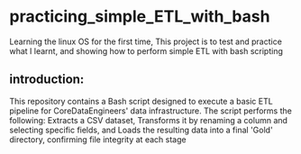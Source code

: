 # practicing_simple_ETL_with_bash
Learning the linux OS for the first time, This project is to test and practice what I learnt, and showing how to perform simple ETL with bash scripting

## introduction: 
This repository contains a Bash script designed to execute a basic ETL pipeline for CoreDataEngineers' data infrastructure. The script performs the following: Extracts a CSV dataset, Transforms it by renaming a column and selecting specific fields, and Loads the resulting data into a final 'Gold' directory, confirming file integrity at each stage
